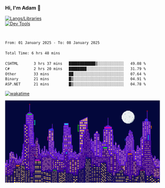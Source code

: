 ### Hi, I'm Adam 👋

[![Langs/Libraries](https://skillicons.dev/icons?i=cs,dotnet,js,css,html,sass,ts,jquery,bootstrap)](https://skillicons.dev)
<br/>
[![Dev Tools](https://skillicons.dev/icons?i=git,github,githubactions,visualstudio)](https://skillicons.dev)

<br/>

<!--START_SECTION:waka-->

```txt
From: 01 January 2025 - To: 08 January 2025

Total Time: 6 hrs 48 mins

CSHTML       3 hrs 37 mins   ████████████▒░░░░░░░░░░░░   49.08 %
C#           2 hrs 20 mins   ████████░░░░░░░░░░░░░░░░░   31.79 %
Other        33 mins         ██░░░░░░░░░░░░░░░░░░░░░░░   07.64 %
Binary       21 mins         █▒░░░░░░░░░░░░░░░░░░░░░░░   04.91 %
ASP.NET      21 mins         █▒░░░░░░░░░░░░░░░░░░░░░░░   04.78 %
```

<!--END_SECTION:waka-->

[![wakatime](https://wakatime.com/badge/user/2234bda2-efd3-47c5-8724-79108edfe9aa.svg)](https://wakatime.com/@2234bda2-efd3-47c5-8724-79108edfe9aa)

![Pixelated city at night](./media/city.gif)
